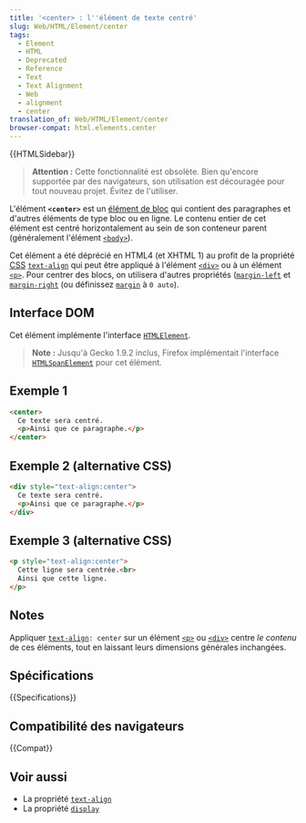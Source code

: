 ```yaml
---
title: '<center> : l''élément de texte centré'
slug: Web/HTML/Element/center
tags:
  - Element
  - HTML
  - Deprecated
  - Reference
  - Text
  - Text Alignment
  - Web
  - alignment
  - center
translation_of: Web/HTML/Element/center
browser-compat: html.elements.center
---
```


{{HTMLSidebar}}

> **Attention :** Cette fonctionnalité est obsolète. Bien qu'encore supportée par des navigateurs, son utilisation est découragée pour tout nouveau projet. Évitez de l'utiliser.

L'élément **`<center>`** est un [élément de bloc](/fr/docs/Web/HTML/Block-level_elements) qui contient des paragraphes et d'autres éléments de type bloc ou en ligne. Le contenu entier de cet élément est centré horizontalement au sein de son conteneur parent (généralement l'élément [`<body>`](/fr/docs/Web/HTML/Element/body)).

Cet élément a été déprécié en HTML4 (et XHTML 1) au profit de la propriété [CSS](/fr/docs/Web/CSS) [`text-align`](/fr/docs/Web/CSS/text-align) qui peut être appliqué à l'élément [`<div>`](/fr/docs/Web/HTML/Element/div) ou à un élément [`<p>`](/fr/docs/Web/HTML/Element/p). Pour centrer des blocs, on utilisera d'autres propriétés ([`margin-left`](/fr/docs/Web/CSS/margin-left) et [`margin-right`](/fr/docs/Web/CSS/margin-right) (ou définissez [`margin`](/fr/docs/Web/CSS/margin) à `0 auto`).

## Interface DOM

Cet élément implémente l'interface [`HTMLElement`](/fr/docs/Web/API/HTMLElement).

> **Note :** Jusqu'à Gecko 1.9.2 inclus, Firefox implémentait l'interface [`HTMLSpanElement`](/fr/docs/Web/API/HTMLSpanElement) pour cet élément.

## Exemple 1

```html
<center>
  Ce texte sera centré.
  <p>Ainsi que ce paragraphe.</p>
</center>
```

## Exemple 2 (alternative CSS)

```html
<div style="text-align:center">
  Ce texte sera centré.
  <p>Ainsi que ce paragraphe.</p>
</div>
```

## Exemple 3 (alternative CSS)

```html
<p style="text-align:center">
  Cette ligne sera centrée.<br>
  Ainsi que cette ligne.
</p>
```

## Notes

Appliquer [`text-align`](/fr/docs/Web/CSS/text-align)`: center` sur un élément [`<p>`](/fr/docs/Web/HTML/Element/p) ou [`<div>`](/fr/docs/Web/HTML/Element/div) centre _le contenu_ de ces éléments, tout en laissant leurs dimensions générales inchangées.

## Spécifications

{{Specifications}}

## Compatibilité des navigateurs

{{Compat}}

## Voir aussi

- La propriété [`text-align`](/fr/docs/Web/CSS/text-align)
- La propriété [`display`](/fr/docs/Web/CSS/display)
